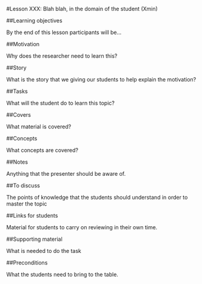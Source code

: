 #Lesson XXX: Blah blah, in the domain of the student (Xmin)

##Learning objectives 

By the end of this lesson participants will be...

##Motivation 

Why does the researcher need to learn this?

##Story

What is the story that we giving our students to help explain the motivation?

##Tasks

What will the student do to learn this topic?

##Covers

What material is covered?

##Concepts

What concepts are covered?

##Notes 

Anything that the presenter should be aware of.

##To discuss 

The points of knowledge that the students should understand in order to master the topic

##Links for students 

Material for students to carry on reviewing in their own time.

##Supporting material 

What is needed to do the task

##Preconditions 

What the students need to bring to the table.

